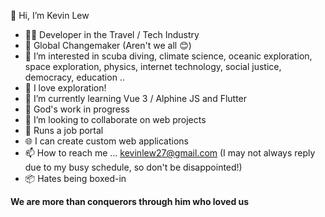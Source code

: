 👋 Hi, I’m Kevin Lew
- 👨‍💻 Developer in the Travel / Tech Industry
- 🌈 Global Changemaker (Aren't we all 😊)
- 👀 I’m interested in scuba diving, climate science, oceanic exploration, space exploration, physics, internet technology, social justice, democracy, education ..
- 🧡 I love exploration!
- 🌱 I’m currently learning Vue 3 / Alphine JS and Flutter
- 🙏 God's work in progress
- 💞️ I’m looking to collaborate on web projects
- 💼 Runs a job portal
- 🌐 I can create custom web applications
- 📫 How to reach me ... kevinlew27@gmail.com (I may not always reply due to my busy schedule, so don't be disappointed!)
- 📦 Hates being boxed-in

**We are more than conquerors through him who loved us**

<!---
lewweiming/lewweiming is a ✨ special ✨ repository because its `README.md` (this file) appears on your GitHub profile.
You can click the Preview link to take a look at your changes.
--->
